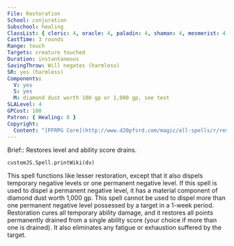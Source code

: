 ```yaml
---
File: Restoration
School: conjuration
Subschool: healing
ClassList: { cleric: 4, oracle: 4, paladin: 4, shaman: 4, mesmerist: 4, spiritualist: 4 }
CastTime: 3 rounds
Range: touch
Targets: creature touched
Duration: instantaneous
SavingThrow: Will negates (harmless)
SR: yes (harmless)
Components:
  V: yes
  S: yes
  M: diamond dust worth 100 gp or 1,000 gp, see text
SLALevel: 4
GPCost: 100
Patron: { Healing: 8 }
Copyright:
  Content: "[PFRPG Core](http://www.d20pfsrd.com/magic/all-spells/r/restoration)"
---
```

Brief:: Restores level and ability score drains.

```dataviewjs
customJS.Spell.printWiki(dv)
```

This spell functions like lesser restoration, except that it also dispels temporary negative levels or one permanent negative level. If this spell is used to dispel a permanent negative level, it has a material component of diamond dust worth 1,000 gp. This spell cannot be used to dispel more than one permanent negative level possessed by a target in a 1-week period.  Restoration cures all temporary ability damage, and it restores all points permanently drained from a single ability score (your choice if more than one is drained). It also eliminates any fatigue or exhaustion suffered by the target.

